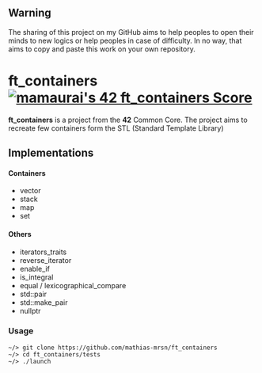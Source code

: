## Warning

The sharing of this project on my GitHub aims to help peoples to open their minds to new logics or help peoples in case of difficulty. In no way, that aims to copy and paste this work on your own repository.

# ft_containers			[![mamaurai's 42 ft_containers Score](https://badge42.vercel.app/api/v2/cl1l4qz93000609l4yixitcl4/project/2633025)](https://github.com/JaeSeoKim/badge42)

**ft_containers** is a project from the **42** Common Core. The project aims to recreate few containers form the STL (Standard Template Library)

## Implementations

#### Containers
-	vector
-	stack
-	map
-	set

#### Others
-	iterators_traits
-	reverse_iterator
-	enable_if
-	is_integral
-	equal / lexicographical_compare
-	std::pair
-	std::make_pair
-	nullptr

### Usage

	~/> git clone https://github.com/mathias-mrsn/ft_containers
	~/> cd ft_containers/tests
	~/> ./launch

